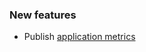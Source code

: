 ### New features

- Publish [application metrics](https://safir.lsst.io/user-guide/metrics/index.html)
